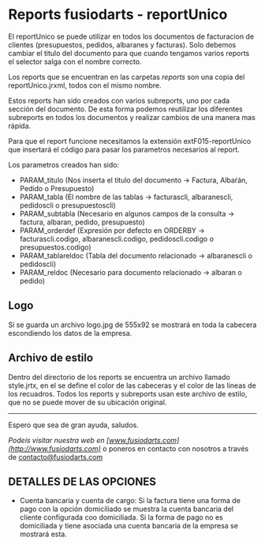 Reports fusiodarts - reportUnico
================================
El reportUnico se puede utilizar en todos los documentos de facturacion de clientes (presupuestos, pedidos, albaranes y facturas). Solo debemos cambiar el titulo del documento para que cuando tengamos varios reports el selector salga con el nombre correcto.

Los reports que se encuentran en las carpetas *reports* son una copia del reportUnico.jrxml, todos con el mismo nombre.

Estos reports han sido creados con varios subreports, uno por cada sección del documento. De esta forma podemos reutilizar los diferentes subreports en todos los documentos y realizar cambios de una manera mas rápida.

Para que el report funcione necesitamos la extensión extF015-reportUnico que insertará el código para pasar los parametros necesarios al report.

Los parametros creados han sido:

 * PARAM_titulo (Nos inserta el titulo del documento -> Factura, Albaŕán, Pedido o Presupuesto)
 * PARAM_tabla (El nombre de las tablas -> facturascli, albaranescli, pedidoscli o presupuestoscli)
 * PARAM_subtabla (Necesario en algunos campos de la consulta -> factura, albaran, pedido, presupuesto)
 * PARAM_orderdef (Expresión por defecto en ORDERBY -> facturascli.codigo, albaranescli.codigo, pedidoscli.codigo o presupuestos.codigo)
 * PARAM_tablareldoc (Tabla del documento relacionado -> albaranescli o pedidoscli)
 * PARAM_reldoc (Necesario para documento relacionado -> albaran o pedido)


Logo
-----------------
Si se guarda un archivo logo.jpg de 555x92 se mostrará en toda la cabecera escondiendo los datos de la empresa.


Archivo de estilo
------------------
Dentro del directorio de los reports se encuentra un archivo llamado style.jrtx, en el se define el color de las cabeceras y el color de las lineas de los recuadros.
Todos los reports y subreports usan este archivo de estilo, que no se puede mover de su ubicación original.

------------------

Espero que sea de gran ayuda, saludos.


*Podeis visitar nuestra web en [www.fusiodarts.com](http://www.fusiodarts.com)* o poneros en contacto con nosotros a través de contacto@fusiodarts.com


DETALLES DE LAS OPCIONES
------------------------
- Cuenta bancaria y cuenta de cargo: 
	Si la factura tiene una forma de pago con la opción domiciliado se muestra la cuenta bancaria del cliente configurada coo domiciliada. Si la forma de pago no es domiciliada y tiene asociada una cuenta bancaria de la empresa se mostrará esta.